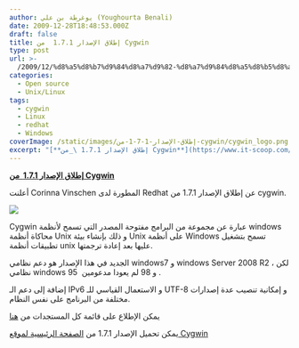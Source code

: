 ```yaml
---
author: يوغرطة بن علي (Youghourta Benali)
date: 2009-12-28T18:48:53.000Z
draft: false
title: إطلاق الإصدار 1.7.1  من Cygwin
type: post
url: >-
  /2009/12/%d8%a5%d8%b7%d9%84%d8%a7%d9%82-%d8%a7%d9%84%d8%a5%d8%b5%d8%af%d8%a7%d8%b1-1-7-1-%d9%85%d9%86-cygwin/
categories:
  - Open source
  - Unix/Linux
tags:
  - cygwin
  - Linux
  - redhat
  - Windows
coverImage: /static/images/إطلاق-الإصدار-1-7-1-من-cygwin/cygwin_logo.png
excerpt: "[**إطلاق الإصدار 1.7.1 \_من Cygwin**](https://www.it-scoop.com/2009/12/%d8%a5%d8%b7%d9%84%d8%a7%d9%82-%d8%a7%d9%84%d8%a5%d8%b5%d8%af%d8%a7%d8%b1-1-7-1-%d9%85%d9%86-cygwin/)\n\nأعلنت Corinna Vinschen المطورة لدى Redhat عن إطلاق الإصدار 1.7.1 من cygwin.\n\n\n\nCygwin عبارة عن مجموعة من البرامج مفتوحة المصدر التي تسمح لأنظمة windows محاكاة أنظمة Unix و ذلك بإنشاء بيئة Unix على أنظمة Windows تسمح بتشغيل"
---
```

[**إطلاق الإصدار 1.7.1  من Cygwin**](https://www.it-scoop.com/2009/12/%d8%a5%d8%b7%d9%84%d8%a7%d9%82-%d8%a7%d9%84%d8%a5%d8%b5%d8%af%d8%a7%d8%b1-1-7-1-%d9%85%d9%86-cygwin/)

أعلنت Corinna Vinschen المطورة لدى Redhat عن إطلاق الإصدار 1.7.1 من cygwin.

![](/static/images/إطلاق-الإصدار-1-7-1-من-cygwin/cygwin_logo.png)

Cygwin عبارة عن مجموعة من البرامج مفتوحة المصدر التي تسمح لأنظمة windows محاكاة أنظمة Unix و ذلك بإنشاء بيئة Unix على أنظمة Windows تسمح بتشغيل تطبيقات أنظمة unix عليها بعد إعادة ترجمتها.

الجديد في هذا الإصدار هو دعم نظامي windows7 و windows Server 2008 R2 ، لكن نظامي windows 95  و 98 لم يعودا مدعومين .

إضافة إلى دعم الـ IPv6 و الاستعمال القياسي للـ UTF-8 و إمكانية تنصيب عدة إصدارات مختلفة من البرنامج على نفس النظام.

يمكن الإطلاع على قائمة كل المستجدات من [هنا](http://www.cygwin.com/cygwin-ug-net/ov-new1.7.html)

يمكن تحميل الإصدار 1.7.1 من [الصفحة الرئيسية لموقع Cygwin](http://cygwin.com/)
